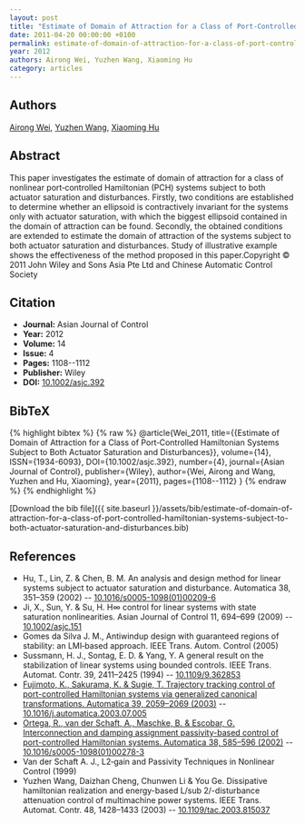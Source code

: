 ```yaml
---
layout: post
title: "Estimate of Domain of Attraction for a Class of Port‐Controlled Hamiltonian Systems Subject to Both Actuator Saturation and Disturbances"
date: 2011-04-20 00:00:00 +0100
permalink: estimate-of-domain-of-attraction-for-a-class-of-port-controlled-hamiltonian-systems-subject-to-both-actuator-saturation-and-disturbances
year: 2012
authors: Airong Wei, Yuzhen Wang, Xiaoming Hu
category: articles
---
```

 
## Authors
[Airong Wei](authors/airong-wei), [Yuzhen Wang](authors/yuzhen-wang), [Xiaoming Hu](authors/xiaoming-hu)
 
## Abstract
This paper investigates the estimate of domain of attraction for a class of nonlinear port‐controlled Hamiltonian (PCH) systems subject to both actuator saturation and disturbances. Firstly, two conditions are established to determine whether an ellipsoid is contractively invariant for the systems only with actuator saturation, with which the biggest ellipsoid contained in the domain of attraction can be found. Secondly, the obtained conditions are extended to estimate the domain of attraction of the systems subject to both actuator saturation and disturbances. Study of illustrative example shows the effectiveness of the method proposed in this paper.Copyright © 2011 John Wiley and Sons Asia Pte Ltd and Chinese Automatic Control Society
 
## Citation
- **Journal:** Asian Journal of Control
- **Year:** 2012
- **Volume:** 14
- **Issue:** 4
- **Pages:** 1108--1112
- **Publisher:** Wiley
- **DOI:** [10.1002/asjc.392](https://doi.org/10.1002/asjc.392)
 
## BibTeX
{% highlight bibtex %}
{% raw %}
@article{Wei_2011,
  title={{Estimate of Domain of Attraction for a Class of Port‐Controlled Hamiltonian Systems Subject to Both Actuator Saturation and Disturbances}},
  volume={14},
  ISSN={1934-6093},
  DOI={10.1002/asjc.392},
  number={4},
  journal={Asian Journal of Control},
  publisher={Wiley},
  author={Wei, Airong and Wang, Yuzhen and Hu, Xiaoming},
  year={2011},
  pages={1108--1112}
}
{% endraw %}
{% endhighlight %}
 
[Download the bib file]({{ site.baseurl }}/assets/bib/estimate-of-domain-of-attraction-for-a-class-of-port-controlled-hamiltonian-systems-subject-to-both-actuator-saturation-and-disturbances.bib)
 
## References
- Hu, T., Lin, Z. & Chen, B. M. An analysis and design method for linear systems subject to actuator saturation and disturbance. Automatica 38, 351–359 (2002) -- [10.1016/s0005-1098(01)00209-6](https://doi.org/10.1016/s0005-1098(01)00209-6)
- Ji, X., Sun, Y. & Su, H. H∞ control for linear systems with state saturation nonlinearities. Asian Journal of Control 11, 694–699 (2009) -- [10.1002/asjc.151](https://doi.org/10.1002/asjc.151)
- Gomes da Silva J. M., Antiwindup design with guaranteed regions of stability: an LMI‐based approach. IEEE Trans. Autom. Control (2005)
- Sussmann, H. J., Sontag, E. D. & Yang, Y. A general result on the stabilization of linear systems using bounded controls. IEEE Trans. Automat. Contr. 39, 2411–2425 (1994) -- [10.1109/9.362853](https://doi.org/10.1109/9.362853)
- [Fujimoto, K., Sakurama, K. & Sugie, T. Trajectory tracking control of port-controlled Hamiltonian systems via generalized canonical transformations. Automatica 39, 2059–2069 (2003)](trajectory-tracking-control-of-port-controlled-hamiltonian-systems-via-generalized-canonical-transformations) -- [10.1016/j.automatica.2003.07.005](https://doi.org/10.1016/j.automatica.2003.07.005)
- [Ortega, R., van der Schaft, A., Maschke, B. & Escobar, G. Interconnection and damping assignment passivity-based control of port-controlled Hamiltonian systems. Automatica 38, 585–596 (2002)](interconnection-and-damping-assignment-passivity-based-control-of-port-controlled-hamiltonian-systems) -- [10.1016/s0005-1098(01)00278-3](https://doi.org/10.1016/s0005-1098(01)00278-3)
- Van der Schaft A. J., L2‐gain and Passivity Techniques in Nonlinear Control (1999)
- Yuzhen Wang, Daizhan Cheng, Chunwen Li & You Ge. Dissipative hamiltonian realization and energy-based L/sub 2/-disturbance attenuation control of multimachine power systems. IEEE Trans. Automat. Contr. 48, 1428–1433 (2003) -- [10.1109/tac.2003.815037](https://doi.org/10.1109/tac.2003.815037)

